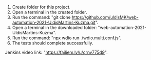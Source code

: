 1. Create folder for this project.
2. Open a terminal in the created folder.
3. Run the command: "git clone https://github.com/uldisMK/web-automation-2021-UldisMartins-Kuzma.git".
4. Open a terminal in the downloaded folder: "web-automation-2021-UldisMartins-Kuzma".
5. Run the command: "npx wdio run ./wdio.multi.conf.js".
6. The tests should complete successfully.

Jenkins video link: "https://failiem.lv/u/crnv775d9".
